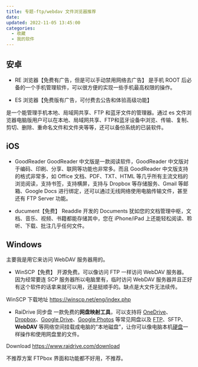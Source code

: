 ```yaml
---
title: 专题-ftp/webdav 文件浏览器推荐
date:
updated: 2022-11-05 13:45:00
categories:
  - 收藏
  - 我的软件
---
```


## 安卓

* RE 浏览器【免费有广告，但是可以手动禁用网络去广告】
是手机 ROOT 后必备的一个手机管理软件，可以很方便的实现一些手机最高权限的操作。

* ES 浏览器【免费版有广告，可付费去公告和体验高级功能】

是一个能管理手机本地、局域网共享、FTP 和蓝牙文件的管理器。通过 es 文件浏览器电脑版用户可以在本地、局域网共享、FTP和蓝牙设备中浏览、传输、复制、剪切、删除、重命名文件和文件夹等等，还可以备份系统的已装软件。

## iOS

* GoodReader
GoodReader 中文版是一款阅读软件，GoodReader 中文版对于编码、印刷、分享、联网等功能也非常多。而且 GoodReader 中文版支持的格式非常多，如 Office 文档、PDF、TXT、HTML 等几乎所有主流文档的浏览阅读，支持书签，支持横屏，支持与 Dropbox 等存储服务、Gmail 等邮箱、Google Docs 进行绑定，还可以通过无线网络使用电脑传输文件，甚至还有 FTP Server 功能。

* ducument【免费】
Readdle 开发的 Documents 犹如您的文档管理中枢，文档、音乐、视频、书籍都能存储其中，您在 iPhone/iPad 上还能轻松阅读、聆听、下载、批注几乎任何文件。

## Windows

主要我是用它来访问 WebDAV 服务器用的。

* WinSCP【免费】
开源免费。可以像访问 FTP 一样访问 WebDAV 服务器。
因为经常要连 SCP 服务器所以电脑里有，临时访问 WebDAV 服务器并且正好有这个软件的话拿来就可以用，还是挺顺手的。缺点是大文件无法续传。

WinSCP 下载地址
<https://winscp.net/eng/index.php>

* RaiDrive 同步盘
一款免费的**网盘映射工具**，可以支持将 [OneDrive](https://www.iplaysoft.com/onedrive.html)、[Dropbox](https://www.iplaysoft.com/dropbox.html)、[Google Drive](https://www.iplaysoft.com/google-drive.html)、[Google Photos](https://www.iplaysoft.com/google-photos.html) 等常见网盘以及 [FTP](https://www.iplaysoft.com/tag/ftp)、SFTP、**WebDAV** 等网络空间挂载成电脑的“本地磁盘”，让你可以像电脑本机[硬盘](https://www.iplaysoft.com/tag/%E7%A1%AC%E7%9B%98)一样操作和使用网盘里的文件。

Download
<https://www.raidrive.com/download>

不推荐方案
FTPbox 界面和功能都不好用，不推荐。
